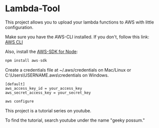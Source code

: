 # Lambda-Tool

This project allows you to upload your lambda functions to AWS with little configuration.

Make sure you have the AWS-CLI installed. If you don't, follow this link:
[AWS CLI](https://aws.amazon.com/cli/)

Also, install the [AWS-SDK for Node](https://aws.amazon.com/sdk-for-node-js/):

``` javascript
npm install aws-sdk
```

Create a credentials file at ~/.aws/credentials on Mac/Linux or C:\Users\USERNAME\.aws\credentials on Windows.

```
[default]
aws_access_key_id = your_access_key  
aws_secret_access_key = your_secret_key
```

``` javascript
aws configure
```

This project is a tutorial series on youtube.

To find the tutorial, search youtube under the name "geeky possum."


